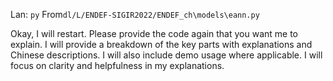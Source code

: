 Lan: `py` From`dl/L/ENDEF-SIGIR2022/ENDEF_ch\models\eann.py`

Okay, I will restart. Please provide the code again that you want me to explain. I will provide a breakdown of the key parts with explanations and Chinese descriptions. I will also include demo usage where applicable.  I will focus on clarity and helpfulness in my explanations.
